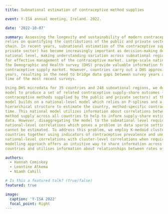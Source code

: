 ```yaml
---
title: Subnational estimation of contraceptive method supplies 

event: Y-ISA annual meeting, Ireland. 2022.

date: '2022-10-07'

summary: Assessing the longevity and sustainability of modern contraceptive availability and supply
relies on quantifying the contributions of the public and private sectors to the method supply
chain. In recent years, subnational estimation of the contraceptive supply share (public vs
private sector) has become increasingly important as decision-making decentralises from the
national level, making understanding variation across subnational regions (over time) essential
for effective management of the contraceptive market. Large-scale national surveys, such as
the Demographic and Health survey (DHS) provide valuable information for quantifying the
contraceptive supply market. However, countries carry out a DHS approximately every 3-5
years, resulting in the need to bridge data gaps between survey years and project beyond the
time of the most recent surveys.

Using DHS microdata for 35 countries and 248 subnational regions, we develop a statistical
model to produce a set of related contraceptive supply-share outcomes (proportion of modern
contraceptive methods supplied by the public and private sectors) at the subnational level. The
model builds on a national-level model which relies on P-splines and a geographical
hierarchical structure to estimate the country, method-specific contraceptive supply share over
time. This national model utilizes information about correlations between rates of change in
method supply across all countries to help to inform supply-share estimates in the absence of
data. However, disaggregating the model to the subnational level requires estimation of
national-level correlations which poses a problem in data sparse settings when correlations
cannot be estimated. To address this problem, we employ K-medoid clustering to cluster
countries together using indicators of contraceptive prevalence and unmet need and replace
national-level correlations with cluster-level correlations when required. Overall, the
modelling approach offers an intuitive way to share information across subnational regions and 
countries and utilises information about relationships between rates of change in method-supply to inform and produce a set of estimates that reflect the subnational changes in the method-specific contraceptive supply share over time, while accounting for data uncertainties.

authors:
  - Hannah Comiskey
  - Leontine Alkema
  - Niamh Cahill

# Is this a featured talk? (true/false)
featured: true

image:
  caption: 'Y-ISA 2022'
  focal_point: Right
---
```

